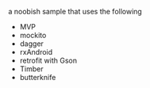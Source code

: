 a noobish sample that uses  the following

- MVP
- mockito
- dagger
- rxAndroid
- retrofit with Gson
- Timber
- butterknife 
